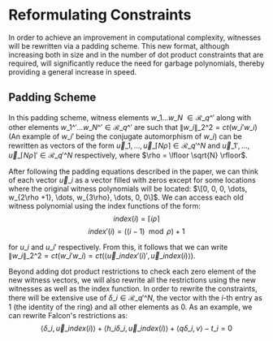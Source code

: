 # Reformulating Constraints
In order to achieve an improvement in computational complexity, witnesses will be rewritten via a padding scheme. This new format, although increasing both in size and in the number of dot product constraints that are required, will significantly reduce the need for garbage polynomials, thereby providing a general increase in speed.

## Padding Scheme
In this padding scheme, witness elements $w\_{1} \dots w\_{N}$ $\in \mathcal{R}\_{q\^{'}}$ along with other elements $w\_{1}\^{'} \dots w\_{N}\^{'} \in \mathcal{R}\_{q\^{'}}$ are such that $\lVert w\_{i} \rVert\_{2}\^{2} = ct(w\_{i}' w\_{i})$ (An example of $w\_{i}'$ being the conjugate automorphism of $w\_{i}$) can be rewritten as vectors of the form $\vec{u}\_{1}, \dots, \vec{u}\_{\lceil N \rho \rceil} \in \mathcal{R}\_{q'}\^{N}$ and $\vec{u}\_{1}', \dots, \vec{u}\_{\lceil N \rho \rceil}' \in \mathcal{R}\_{q'}\^{N}$ respectively, where $\rho = \lfloor \sqrt{N} \rfloor$.

After following the padding equations described in the paper, we can think of each vector $\vec{u}\_{i}$ as a vector filled with zeros except for some locations where the original witness polynomials will be located: $\[0, 0, 0, \dots, w_{2\rho +1}, \dots, w_{3\rho}, \dots, 0, 0\]$. We can access each old witness polynomial using the index functions of the form:
$$index(i) = \lceil i \rho \rceil$$
$$index'(i) = ((i-1) \mod \rho) + 1$$

for $u\_{i}$ and $u\_{i}'$ respectively. From this, it follows that we can write $\lVert w\_{i} \rVert\_{2}\^{2} = ct(w\_{i}'w\_{i}) = ct(\langle \vec{u}\_{index'(i)}', \vec{u}\_{index(i)} \rangle)$.

Beyond adding dot product restrictions to check each zero element of the new witness vectors, we will also rewrite all the restrictions using the new witnesses as well as the index function. In order to rewrite the constraints, there will be extensive use of $\delta\_{i} \in \mathcal{R}\_{q'}\^{N}$, the vector with the $i$-th entry as $1$ (the identity of the ring) and all other elements as $0$. 
As an example, we can rewrite Falcon's restrictions as:
$$\langle \delta\_{i}, \vec{u}\_{index(i)} \rangle + \langle h\_{i} \delta\_{i}, \vec{u}\_{index(i)} \rangle + \langle q \delta\_{i}, v \rangle - t\_{i} = 0$$

